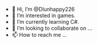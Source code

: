- 👋 Hi, I’m @Dlunhappy226
- 👀 I’m interested in games.
- 🌱 I’m currently learning C#.
- 💞️ I’m looking to collaborate on ...
- 📫 How to reach me ...

<!---
Dlunhappy226/Dlunhappy226 is a ✨ special ✨ repository because its `README.md` (this file) appears on your GitHub profile.
You can click the Preview link to take a look at your changes.
--->

